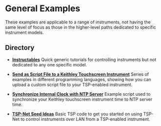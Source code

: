 
# General Examples

These examples are applicable to a range of instruments, not having the same level of focus as those in the higher-level paths dedicated to specific instrument models. 

## Directory

[comment]: **[General](./directory)**  

* **[Instructables](./Instructables)** 
Quick generic tutorials for controlling instruments but not dedicated to any one specific model.

* **[Send as Script File to a Keithley Touchscreen Instrument](./Send_a_Script_File_to_A_Keithley_Touchscreen_Instrument)** 
Series of examples in different programming languages, showing how you can upload a custom script file to your TSP-enabled instrument. 

* **[Synchronize Internal Clock with NTP Server](./Synchronize_Internal_Clock_with_NTP_Server)**
Example script used to synchronize your Keithley touchscreen instrument time to NTP server time. 

* **[TSP-Net Seed Ideas](./TSP-NET_Seed_Ideas/)**
Basic TSP code to get you started on using TSP-Net to control instruments over LAN from a TSP-enabled instrument.